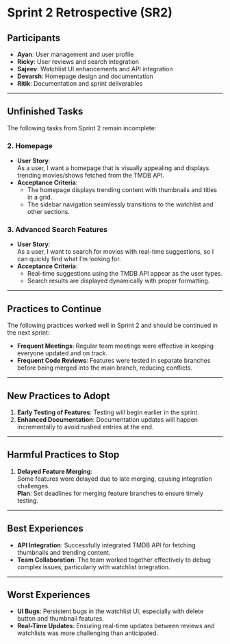 # Sprint 2 Retrospective (SR2)

## Participants
- **Ayan**: User management and user profile
- **Ricky**: User reviews and search integration
- **Sajeev**: Watchlist UI enhancements and API integration
- **Devarsh**: Homepage design and documentation
- **Ritik**: Documentation and sprint deliverables

---

## Unfinished Tasks
The following tasks from Sprint 2 remain incomplete:

### 2. Homepage
- **User Story**:  
  As a user, I want a homepage that is visually appealing and displays trending movies/shows fetched from the TMDB API.  
- **Acceptance Criteria**:  
  - The homepage displays trending content with thumbnails and titles in a grid.  
  - The sidebar navigation seamlessly transitions to the watchlist and other sections.  

### 3. Advanced Search Features
- **User Story**:  
  As a user, I want to search for movies with real-time suggestions, so I can quickly find what I’m looking for.  
- **Acceptance Criteria**:  
  - Real-time suggestions using the TMDB API appear as the user types.  
  - Search results are displayed dynamically with proper formatting.  

---

## Practices to Continue
The following practices worked well in Sprint 2 and should be continued in the next sprint:
- **Frequent Meetings**: Regular team meetings were effective in keeping everyone updated and on track.
- **Frequent Code Reviews**: Features were tested in separate branches before being merged into the main branch, reducing conflicts.

---

## New Practices to Adopt
1. **Early Testing of Features**: Testing will begin earlier in the sprint.
2. **Enhanced Documentation**: Documentation updates will happen incrementally to avoid rushed entries at the end.

---

## Harmful Practices to Stop
1. **Delayed Feature Merging**:  
   Some features were delayed due to late merging, causing integration challenges.  
   **Plan**: Set deadlines for merging feature branches to ensure timely testing.
   
---

## Best Experiences
- **API Integration**: Successfully integrated TMDB API for fetching thumbnails and trending content.
- **Team Collaboration**: The team worked together effectively to debug complex issues, particularly with watchlist integration.

---

## Worst Experiences
- **UI Bugs**: Persistent bugs in the watchlist UI, especially with delete button and thumbnail features.
- **Real-Time Updates**: Ensuring real-time updates between reviews and watchlists was more challenging than anticipated.

